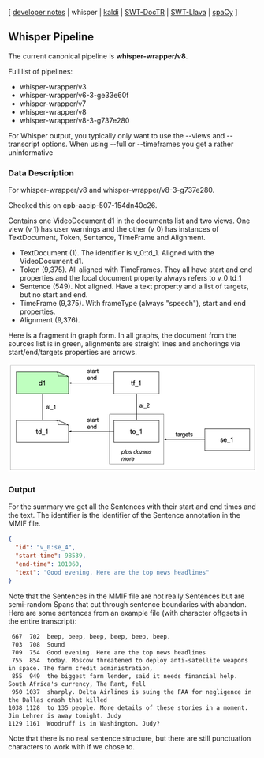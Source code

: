 [ [developer notes](../developer-notes.md)
| whisper
| [kaldi](kaldi.md)
| [SWT-DocTR](swt-doctr.md)
| [SWT-Llava](swt-llava.md)
| [spaCy](spacy.md)
]

## Whisper Pipeline

The current canonical pipeline is **whisper-wrapper/v8**.

Full list of pipelines:

- whisper-wrapper/v3
- whisper-wrapper/v6-3-ge33e60f
- whisper-wrapper/v7
- whisper-wrapper/v8
- whisper-wrapper/v8-3-g737e280

For Whisper output, you typically only want to use the --views and --transcript options. When using --full or --timeframes you get a rather uninformative


### Data Description

For whisper-wrapper/v8 and whisper-wrapper/v8-3-g737e280.

Checked this on cpb-aacip-507-154dn40c26.

Contains one VideoDocument d1 in the documents list and two views. One view (v\_1) has user warnings and the other (v\_0) has instances of TextDocument, Token, Sentence, TimeFrame and Alignment.

- TextDocument (1). The identifier is v\_0:td\_1. Aligned with the VideoDocument d1.
- Token (9,375). All aligned with TimeFrames. They all have start and end properties and the local document property always refers to v\_0:td\_1
- Sentence (549). Not aligned. Have a text property and a list of targets, but no start and end.
- TimeFrame (9,375). With frameType (always "speech"), start and end properties.
- Alignment (9,376).

Here is a fragment in graph form. In all graphs, the document from the sources list is in green, alignments are straight lines and anchorings via start/end/targets properties are arrows.
 
<img src="images/whisper.png" height=220>


### Output

For the summary we get all the Sentences with their start and end times and the text. The identifier is the identifier of the Sentence annotation in the MMIF file.

```json
{
  "id": "v_0:se_4",
  "start-time": 98539,
  "end-time": 101060,
  "text": "Good evening. Here are the top news headlines"
}
```

Note that the Sentences in the MMIF file are not really Sentences but are semi-random Spans that cut through sentence boundaries with abandon. Here are some sentences from an example file (with character offgsets in the entire transcript):

```
 667  702  beep, beep, beep, beep, beep, beep.
 703  708  Sound
 709  754  Good evening. Here are the top news headlines
 755  854  today. Moscow threatened to deploy anti-satellite weapons in space. The farm credit administration,
 855  949  the biggest farm lender, said it needs financial help. South Africa's currency, The Rant, fell
 950 1037  sharply. Delta Airlines is suing the FAA for negligence in the Dallas crash that killed
1038 1128  to 135 people. More details of these stories in a moment. Jim Lehrer is away tonight. Judy
1129 1161  Woodruff is in Washington. Judy?
```

Note that there is no real sentence structure, but there are still punctuation characters to work with if we chose to.

